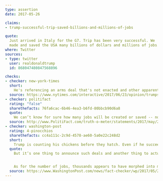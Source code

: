 ```yaml
---
type: assertion
date: 2017-05-26

claims:
- trump-successful-trip-saved-billions-and-millions-of-jobs

quote:
  Just arrived in Italy for the G7. Trip has been very successful. We
  made and saved the USA many billions of dollars and millions of jobs.
where: Twitter
sources:
- type: twitter
  user: realdonaldtrump
  id: 868047480847568896

checks:
- checker: new-york-times
  short:
    He's referencing an arms deal that's not enacted and other apparent deals that weren't announced on the trip.
  source: https://www.nytimes.com/interactive/2017/06/23/opinion/trumps-lies.html
- checker: politifact
  rating: "false"
  sharethefacts: 76fa6cac-6b46-4ea3-b6fd-80bbcb90d6a8
  quote:
    We can’t know for sure how many jobs will be created or saved -- nor, despite the certainty of his language, does Trump -- but the evidence at this point is so thin and so premature as to be little more than puffery or wishful thinking. We rate the statement False.
  source: http://www.PolitiFact.com/truth-o-meter/statements/2017/may/26/donald-trump/did-donald-trumps-trip-create-or-save-millions-job/
- checker: washington-post
  rating: 4-pinocchios
  sharethefacts: cc4a111c-2c9d-4578-ae60-5a0e22c248d2
  short:
    Trump is counting his chickens before they hatch. Even if he succeeds in reorienting U.S. trade policy, jobs gains are still likely to be illusionary.
  quote:
    But it’s one thing to announce such deals and another thing to actually follow through with them. At the time of the signing, such deal numbers are especially inflated, which is why the word “potentially” slips into the talking points. At least some of the Saudi investments predated Trump’s election, but apparently have now been repackaged as a deliverable on the president’s trip.


    As for the number of jobs, thousands appears to have morphed into millions. But an analysis published by The Washington Post reported that the U.S. companies involved would not confirm any specific number of jobs saved or supported, suggesting that Trump’s original estimate of “thousands” was more guesswork than reality. Our colleague Steven Mufson reported that the deals would create jobs — in Saudi Arabia. “Most of the deals unveiled Saturday were memorandums of understanding rather than solid contracts, and thus still require further negotiation,” he added.
  source: https://www.WashingtonPost.com/news/fact-checker/wp/2017/05/26/president-trumps-claim-that-hes-already-saved-millions-of-jobs-on-his-foreign-trip/
---
```


